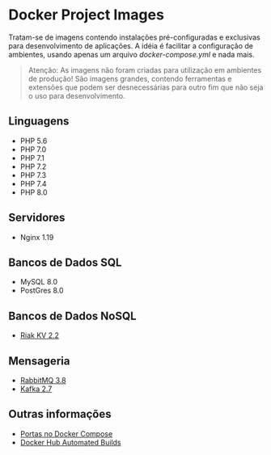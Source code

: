 # Docker Project Images

Tratam-se de imagens contendo instalações pré-configuradas e exclusivas para desenvolvimento de 
aplicações.  A idéia é facilitar a configuração de ambientes, usando apenas um arquivo 
*docker-compose.yml* e nada mais.

> Atenção: As imagens não foram criadas para utilização em ambientes de produção! São imagens grandes,
contendo ferramentas e extensões que podem ser desnecessárias para outro fim que não seja o uso para
desenvolvimento. 

## Linguagens

- PHP 5.6
- PHP 7.0
- PHP 7.1
- PHP 7.2
- PHP 7.3
- PHP 7.4
- PHP 8.0

## Servidores

- Nginx 1.19

## Bancos de Dados SQL

- MySQL 8.0
- PostGres 8.0

## Bancos de Dados NoSQL

- [Riak KV 2.2](docs/tools-riakkv.md)
## Mensageria

- [RabbitMQ 3.8](docs/tools-rabbitmq.md)
- [Kafka 2.7](docs/tools-kafka.md)

## Outras informações

- [Portas no Docker Compose](docs/docker-compose-ports.md)
- [Docker Hub Automated Builds](docs/automated-builds.md)
